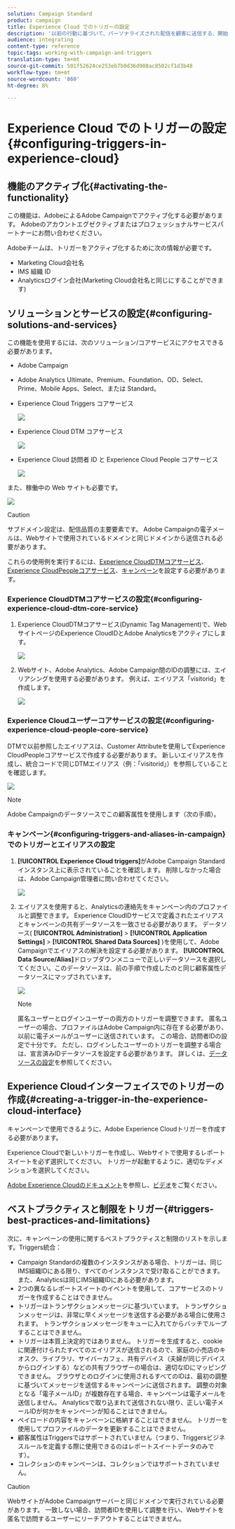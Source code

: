 ```yaml
---
solution: Campaign Standard
product: campaign
title: Experience Cloud でのトリガーの設定
description: '以前の行動に基づいて、パーソナライズされた配信を顧客に送信する、開始へのAdobe Experience Cloudトリガー統合の設定方法を説明します。 '
audience: integrating
content-type: reference
topic-tags: working-with-campaign-and-triggers
translation-type: tm+mt
source-git-commit: 501f52624ce253eb7b0d36d908ac8502cf1d3b48
workflow-type: tm+mt
source-wordcount: '860'
ht-degree: 8%

---
```



# Experience Cloud でのトリガーの設定{#configuring-triggers-in-experience-cloud}

## 機能のアクティブ化{#activating-the-functionality}

この機能は、AdobeによるAdobe Campaignでアクティブ化する必要があります。 Adobeのアカウントエグゼクティブまたはプロフェッショナルサービスパートナーにお問い合わせください。

Adobeチームは、トリガーをアクティブ化するために次の情報が必要です。

* Marketing Cloud会社名
* IMS 組織 ID
* Analyticsログイン会社(Marketing Cloud会社名と同じにすることができます)

## ソリューションとサービスの設定{#configuring-solutions-and-services}

この機能を使用するには、次のソリューション/コアサービスにアクセスできる必要があります。

* Adobe Campaign
* Adobe Analytics Ultimate、Premium、Foundation、OD、Select、Prime、Mobile Apps、Select、または Standard。
* Experience Cloud Triggers コアサービス

   ![](assets/trigger_uc_prereq_1.png)

* Experience Cloud DTM コアサービス

   ![](assets/trigger_uc_prereq_2.png)

* Experience Cloud 訪問者 ID と Experience Cloud People コアサービス

   ![](assets/trigger_uc_prereq_3.png)

また、稼働中の Web サイトも必要です。

![](assets/trigger_uc_prereq_4.png)

>[!CAUTION]
>
>サブドメイン設定は、配信品質の主要要素です。 Adobe Campaignの電子メールは、Webサイトで使用されているドメインと同じドメインから送信される必要があります。

これらの使用例を実行するには、[Experience CloudDTMコアサービス](#configuring-experience-cloud-dtm-core-service)、[Experience CloudPeopleコアサービス](#configuring-experience-cloud-people-core-service)、[キャンペーン](#configuring-triggers-and-aliases-in-campaign)を設定する必要があります。

### Experience CloudDTMコアサービスの設定{#configuring-experience-cloud-dtm-core-service}

1. Experience CloudDTMコアサービス(Dynamic Tag Management)で、WebサイトページのExperience CloudIDとAdobe Analyticsをアクティブにします。

   ![](assets/trigger_uc_conf_1.png)

1. Webサイト、Adobe Analytics、Adobe Campaign間のIDの調整には、エイリアシングを使用する必要があります。 例えば、エイリアス「visitorid」を作成します。

   ![](assets/trigger_uc_conf_2.png)

### Experience Cloudユーザーコアサービスの設定{#configuring-experience-cloud-people-core-service}

DTMで以前参照したエイリアスは、Customer Attributeを使用してExperience CloudPeopleコアサービスで作成する必要があります。 新しいエイリアスを作成し、統合コードで同じDTMエイリアス（例：「visitorid」）を参照していることを確認します。

![](assets/trigger_uc_conf_3.png)

>[!NOTE]
>
>Adobe Campaignのデータソースでこの顧客属性を使用します（次の手順）。

### キャンペーン{#configuring-triggers-and-aliases-in-campaign}でのトリガーとエイリアスの設定

1. **[!UICONTROL Experience Cloud triggers]**&#x200B;がAdobe Campaign Standardインスタンス上に表示されていることを確認します。 削除しなかった場合は、Adobe Campaign管理者に問い合わせてください。

   ![](assets/remarketing_1.png)

1. エイリアスを使用すると、Analyticsの連絡先をキャンペーン内のプロファイルと調整できます。 Experience CloudIDサービスで定義されたエイリアスとキャンペーンの共有データソースを一致させる必要があります。 データソース( **[!UICONTROL Administration]** > **[!UICONTROL Application Settings]** > **[!UICONTROL Shared Data Sources]** )を使用して、Adobe Campaignでエイリアスの解決を設定する必要があります。 **[!UICONTROL Data Source/Alias]**&#x200B;ドロップダウンメニューで正しいデータソースを選択してください。このデータソースは、前の手順で作成したのと同じ顧客属性データソースにマップされています。

   ![](assets/trigger_uc_conf_5.png)

   >[!NOTE]
   >
   >匿名ユーザーとログインユーザーの両方のトリガーを調整できます。 匿名ユーザーの場合、プロファイルはAdobe Campaign内に存在する必要があり、以前に電子メールがユーザーに送信されています。 この場合、訪問者IDの設定で十分です。 ただし、ログインしたユーザーのトリガーを調整する場合は、宣言済みIDデータソースを設定する必要があります。 詳しくは、[データソースの設定](../../integrating/using/provisioning-and-configuring-integration-with-audience-manager-or-people-core-service.md#step-2--configure-the-data-sources)を参照してください。

## Experience Cloudインターフェイスでのトリガーの作成{#creating-a-trigger-in-the-experience-cloud-interface}

キャンペーンで使用できるように、Adobe Experience Cloudトリガーを作成する必要があります。

Experience Cloudで新しいトリガーを作成し、Webサイトで使用するレポートスイートを必ず選択してください。 トリガーが起動するように、適切なディメンションを選択してください。

[Adobe Experience Cloudのドキュメント](https://docs.adobe.com/content/help/ja-JP/core-services/interface/activation/triggers.html)を参照し、[ビデオ](https://helpx.adobe.com/marketing-cloud/how-to/email-marketing.html#step-two)をご覧ください。

## ベストプラクティスと制限をトリガー{#triggers-best-practices-and-limitations}

次に、キャンペーンの使用に関するベストプラクティスと制限のリストを示します。Triggers統合：

* Campaign Standardの複数のインスタンスがある場合、トリガーは、同じIMS組織IDにある限り、すべてのインスタンスで受け取ることができます。 また、Analyticsは同じIMS組織IDにある必要があります。
* 2つの異なるレポートスイートのイベントを使用して、コアサービスのトリガーを作成することはできません。
* トリガーはトランザクションメッセージに基づいています。 トランザクションメッセージは、非常に早くメッセージを送信する必要がある場合に使用されます。 トランザクションメッセージをキューに入れてからバッチでループすることはできません。
* トリガーは本質上決定的ではありません。 トリガーを生成すると、cookieに関連付けられたすべてのエイリアスが送信されるので、家庭の小売店のキオスク、ライブラリ、サイバーカフェ、共有デバイス（夫婦が同じデバイスからログインする）などの共有ブラウザーの場合は、適切なIDにマッピングできません。 ブラウザとのログインに使用されるすべてのIDは、最初の調整に基づいてメッセージを送信するキャンペーンに送信されます。 調整の対象となる「電子メールID」が複数存在する場合、キャンペーンは電子メールを送信しません。 Analyticsで取り込まれて送信されない限り、正しい電子メールIDが何かをキャンペーンが知ることはできません。
* ペイロードの内容をキャンペーンに格納することはできません。 トリガーを使用してプロファイルのデータを更新することはできません。
* 顧客属性はTriggersではサポートされていません（つまり、Triggersビジネスルールを定義する際に使用できるのはレポートスイートデータのみです）。
* コレクションのキャンペーンは、コレクションではサポートされていません。

>[!CAUTION]
>
>WebサイトがAdobe Campaignサーバーと同じドメインで実行されている必要があります。 一致しない場合、訪問者IDを使用して調整を行い、Webサイトを匿名で訪問するユーザーにリーチアウトすることはできません。

